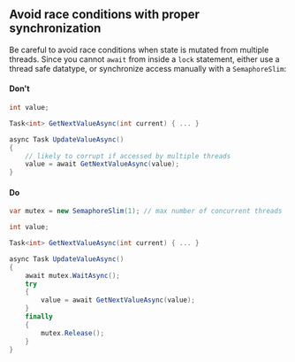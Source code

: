 ## Avoid race conditions with proper synchronization

Be careful to avoid race conditions when state is mutated from multiple threads. Since you cannot `await` from inside a `lock` statement, either use a thread safe datatype, or synchronize access manually with a `SemaphoreSlim`:

#### Don't
```c#
int value;

Task<int> GetNextValueAsync(int current) { ... }

async Task UpdateValueAsync()
{
    // likely to corrupt if accessed by multiple threads
    value = await GetNextValueAsync(value);
}
```

#### Do
```c#
var mutex = new SemaphoreSlim(1); // max number of concurrent threads

int value;

Task<int> GetNextValueAsync(int current) { ... }

async Task UpdateValueAsync()
{
    await mutex.WaitAsync();
    try
    {
        value = await GetNextValueAsync(value);
    }
    finally
    {
        mutex.Release();
    }
}
```
